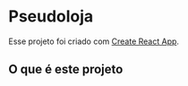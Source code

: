 # Pseudoloja

Esse projeto foi criado com [Create React App](https://github.com/facebook/create-react-app).

## O que é este projeto


